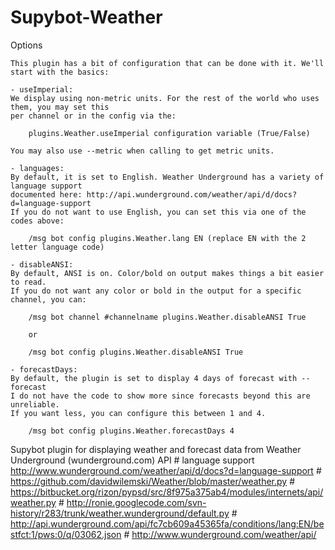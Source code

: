 Supybot-Weather
===============

Options

    This plugin has a bit of configuration that can be done with it. We'll start with the basics:
    
    - useImperial:
    We display using non-metric units. For the rest of the world who uses them, you may set this
    per channel or in the config via the:
    
        plugins.Weather.useImperial configuration variable (True/False)
        
    You may also use --metric when calling to get metric units.
    
    - languages:
    By default, it is set to English. Weather Underground has a variety of language support
    documented here: http://api.wunderground.com/weather/api/d/docs?d=language-support
    If you do not want to use English, you can set this via one of the codes above:
    
        /msg bot config plugins.Weather.lang EN (replace EN with the 2 letter language code)
    
    - disableANSI:
    By default, ANSI is on. Color/bold on output makes things a bit easier to read.
    If you do not want any color or bold in the output for a specific channel, you can:
        
        /msg bot channel #channelname plugins.Weather.disableANSI True
        
        or
        
        /msg bot config plugins.Weather.disableANSI True
    
    - forecastDays:
    By default, the plugin is set to display 4 days of forecast with --forecast
    I do not have the code to show more since forecasts beyond this are unreliable.
    If you want less, you can configure this between 1 and 4.
    
        /msg bot config plugins.Weather.forecastDays 4
    
       
    
Supybot plugin for displaying weather and forecast data from Weather Underground (wunderground.com) API
    # language support http://www.wunderground.com/weather/api/d/docs?d=language-support
    # https://github.com/davidwilemski/Weather/blob/master/weather.py
    # https://bitbucket.org/rizon/pypsd/src/8f975a375ab4/modules/internets/api/weather.py
    # http://ronie.googlecode.com/svn-history/r283/trunk/weather.wunderground/default.py
    # http://api.wunderground.com/api/fc7cb609a45365fa/conditions/lang:EN/bestfct:1/pws:0/q/03062.json
    # http://www.wunderground.com/weather/api/
    
